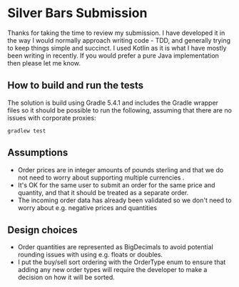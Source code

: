 # Silver Bars Submission

Thanks for taking the time to review my submission. I have developed it in the way I would normally approach writing 
code - TDD, and generally trying to keep things simple and succinct. I used Kotlin as it is what I have mostly been
writing in recently. If you would prefer a pure Java implementation then please let me know.

## How to build and run the tests

The solution is build using Gradle 5.4.1 and includes the Gradle wrapper files so it should be possible to run the 
following, assuming that there are no issues with corporate proxies:

    gradlew test
    
## Assumptions

 * Order prices are in integer amounts of pounds sterling and that we do not need to worry about supporting multiple currencies .
 * It's OK for the same user to submit an order for the same price and quantity, and that it should be treated as a separate order.
 * The incoming order data has already been validated so we don't need to worry about e.g. negative prices and quantities

## Design choices

 * Order quantities are represented as BigDecimals to avoid potential rounding issues with using e.g. floats or doubles.
 * I put the buy/sell sort ordering with the OrderType enum to ensure that adding any new order types will require the 
    developer to make a decision on how it will be sorted.